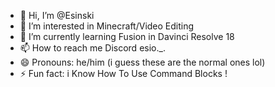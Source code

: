- 👋 Hi, I’m @Esinski
- 👀 I’m interested in Minecraft/Video Editing
- 🌱 I’m currently learning Fusion in Davinci Resolve 18
- 📫 How to reach me Discord esio._.
- 😄 Pronouns: he/him (i guess these are the normal ones lol)
- ⚡ Fun fact: i Know How To Use Command Blocks !
